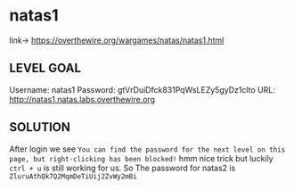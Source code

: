 # natas1

link-> https://overthewire.org/wargames/natas/natas1.html

## LEVEL GOAL

Username: natas1
Password: gtVrDuiDfck831PqWsLEZy5gyDz1clto
URL:      http://natas1.natas.labs.overthewire.org

## SOLUTION

After login we see
`You can find the password for the next level on this page, but right-clicking has been blocked!` hmm nice trick but luckily
`ctrl + u` is still working for us. So The password for natas2 is `ZluruAthQk7Q2MqmDeTiUij2ZvWy2mBi`